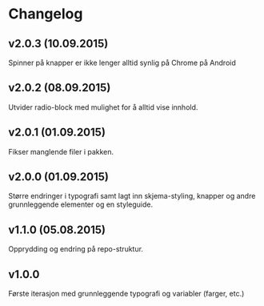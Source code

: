 # Changelog

## v2.0.3 (10.09.2015)

Spinner på knapper er ikke lenger alltid synlig på Chrome på Android


## v2.0.2 (08.09.2015)

Utvider radio-block med mulighet for å alltid vise innhold.


## v2.0.1 (01.09.2015)

Fikser manglende filer i pakken.


## v2.0.0 (01.09.2015)

Større endringer i typografi samt lagt inn skjema-styling, knapper og andre grunnleggende elementer og en styleguide.


## v1.1.0 (05.08.2015)

Opprydding og endring på repo-struktur.


## v1.0.0

Første iterasjon med grunnleggende typografi og variabler (farger, etc.)

